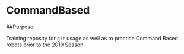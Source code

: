 # CommandBased

##Purpose

Training reposity for `git` usage as well as to practice Command Based robots prior to the 2019 Season.
